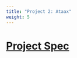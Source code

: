 ```yaml
---
title: "Project 2: Ataax"
weight: 5    
---
```


# [Project Spec](https://inst.eecs.berkeley.edu/~cs61b/sp22/materials/proj/proj2/index.html)
